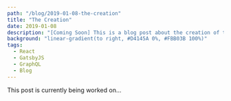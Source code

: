 ```yaml
---
path: "/blog/2019-01-08-the-creation"
title: "The Creation"
date: 2019-01-08
description: "[Coming Soon] This is a blog post about the creation of this blog 🧐"
background: "linear-gradient(to right, #D4145A 0%, #FBB03B 100%)"
tags:
  - React
  - GatsbyJS
  - GraphQL
  - Blog
---
```


This post is currently being worked on...
